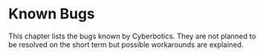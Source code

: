 # Known Bugs

This chapter lists the bugs known by Cyberbotics. They are not planned to be
resolved on the short term but possible workarounds are explained.

